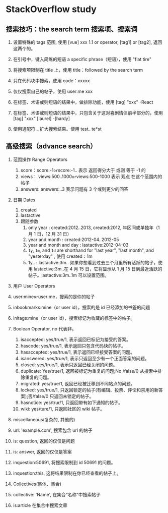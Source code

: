 # StackOverflow study

## 搜索技巧：the search term 搜索项、搜索词

1. 设置特殊的 tags 范围, 使用 [vue] xxx
   1.1 or operator, [tag1] or [tag2], 返回这两个的。

2. 在引号中，键入简练的短语 a specific phrase（短语），使用 "flat tire"
3. 将搜索项限制在 title 上，使用 title：followed by the search term
4. 只在代码块中搜索，使用 code：xxxxx
5. 仅仅搜索自己的帖子，使用 user:me xxx
6. 在标签、术语或则短语的结果中，做排除功能，使用 [tag] "xxx" -React
7. 在标签、术语或则短语的结果中，只包含关于这对喜剧情侣前半部分的，使用 [tag] "xxx" [laurel] -[hardy]
8. 使用通配符 _ 扩大搜索结果。使用 test_ te\*st

## 高级搜索（advance search）

1. 范围操作 Range Operators
   1. score：score:-1`or`score:-1.. 表示 返回得分大于 或则 等于 -1 的
   2. views： views:500..1000`or`views:500-1000 表示 观点 在这个范围内的帖子
   3. answers: answers:..3 表示问题有 3 个或则更少的回答
2. 日期 Dates
   1. created
   2. lastactive
   3. 跟随参数
      1. only year : created:2012..2013, created:2012, 年区间或单独年（1 月 1 日，12 月 31 日）
      2. year and month : created:2012-04..2012-05
      3. year and month and day : lastactive:2012-04-03
      4. `1y`, `1m`, and `1d` are shorthand for "last year", "last month", and "yesterday" , 使用 created：1m
      5. 1y.. : lastactive:3m.. 如果你想看到过去三个月里所有活跃的帖子，使用 lastactive:3m..在 4 月 15 日，它将显示从 1 月 15 日到最近活跃的帖子。lastactive:3m..1m 可以设置范围。
3. 用户 User Operators
4. user:mine`or`user:me，搜索的是你的帖子
5. inbookmarks:mine（or user id），搜索的是 id 已经添加的书签的问题
6. initags:mine（or user id），搜索标记为收藏的标签中的帖子。
7. Boolean Operator, no 代表非。
   1. isaccepted: yes/true/1, 表示返回已标记为接受的答案。
   2. hascode: yes/true/1, 表示返回只包含代码快的帖子。
   3. hasaccepted: yes/true/1, 表示返回已经接受答案的问题。
   4. isanswered: yes/true/1, 表示只返回至少有一个正面答案的问题。
   5. closed: yes/true/1, 表示只返回已经关闭的问题。
   6. duplicate: Yes/true/1, 返回被标记为重复的问题;No /false/0 从搜索中排除重复的问题。
   7. migrated: yes/true/1, 返回已经被迁移到不同站点的问题。
   8. locked: yes/true/1, 只返回锁定的帖子(有编辑、投票、评论和禁用的新答案);否/false/0 只返回未锁定的帖子。
   9. hasnotice: yes/trur/1, 只返回带有如下通知的帖子。
   10. wiki: yes/ture/1, 只返回社区的 wiki 帖子。
       ​
8. miscellaneous(复杂的, 其他的)
9. url: 'example.com', 搜索包含 url 的帖子
10. is: question, 返回的仅仅是问题
11. is: answer, 返回的仅仅是答案
12. inquestion:50691, 将搜索限制到 id 50691 的问题。
13. inquestion:this, 这将结果限制在你已经查看的帖子上。

14. Collectives(集体、集合)
15. collective: 'Name', 在集合“名称”中搜索帖子
16. is:article 在集合中搜索文章
